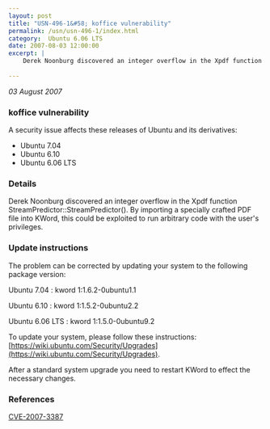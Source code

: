 ```yaml
---
layout: post
title: "USN-496-1&#58; koffice vulnerability"
permalink: /usn/usn-496-1/index.html
category:  Ubuntu 6.06 LTS
date: 2007-08-03 12:00:00
excerpt: |
    Derek Noonburg discovered an integer overflow in the Xpdf function StreamPredictor::StreamPredictor(). By importing a specially crafted PDF file into KWord, this could be exploited to run arbitrary code with the user&#39;s privileges.
    
--- 
```

 
 

*03 August 2007*

### koffice vulnerability

A security issue affects these releases of Ubuntu and its derivatives:

* Ubuntu 7.04
* Ubuntu 6.10
* Ubuntu 6.06 LTS

### Details

Derek Noonburg discovered an integer overflow in the Xpdf function StreamPredictor::StreamPredictor(). By importing a specially crafted PDF file into KWord, this could be exploited to run arbitrary code with the user&#39;s privileges.

### Update instructions

The problem can be corrected by updating your system to the following package version:

Ubuntu 7.04
 : kword <span>1:1.6.2-0ubuntu1.1</span>

Ubuntu 6.10
 : kword <span>1:1.5.2-0ubuntu2.2</span>

Ubuntu 6.06 LTS
 : kword <span>1:1.5.0-0ubuntu9.2</span>

To update your system, please follow these instructions: [https://wiki.ubuntu.com/Security/Upgrades](https://wiki.ubuntu.com/Security/Upgrades).

After a standard system upgrade you need to restart KWord to effect the necessary changes.

### References

 
 [CVE-2007-3387](http://people.ubuntu.com/~ubuntu-security/cve/CVE-2007-3387)
 

